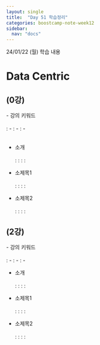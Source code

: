 ```yaml
---
layout: single
title:  "Day 51 학습정리"
categories: boostcamp-note-week12
sidebar:
  nav: "docs"
---
```


24/01/22 (월) 학습 내용

<h1>Data Centric</h1>

<h2>(0강) </h2>
- 강의 키워드<br><br>
: - 
: - 
: - 
<br><br>

- 소개<br><br>
: :
: : 

- 소제목1<br><br>
: :
: : 

- 소제목2<br><br>
: :
: :


<h2>(2강)</h2>
- 강의 키워드<br><br>
: - 
: - 
: - 

- 소개<br><br>
: :
: : 

- 소제목1<br><br>
: :
: : 

- 소제목2<br><br>
: :
: :
